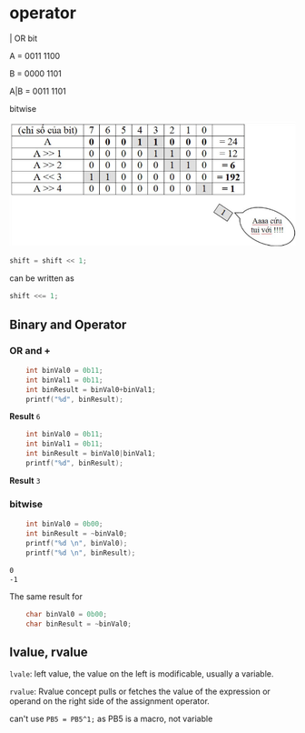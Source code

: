 # operator

| OR bit

A = 0011 1100

B = 0000 1101

A|B = 0011 1101

bitwise

![](bitwise.png)

```c
shift = shift << 1;
```
can be written as
```c
shift <<= 1;
```

## Binary and Operator

### OR and +

```c
	int binVal0 = 0b11;
	int binVal1 = 0b11;
	int binResult = binVal0+binVal1;
	printf("%d", binResult);
```	
**Result** ``6``

```c
	int binVal0 = 0b11;
	int binVal1 = 0b11;
	int binResult = binVal0|binVal1;
	printf("%d", binResult);
```
**Result** ``3``

### bitwise

```c
	int binVal0 = 0b00;
	int binResult = ~binVal0;
	printf("%d \n", binVal0);
	printf("%d \n", binResult);
```

```
0 
-1 
```

The same result for 

```c
	char binVal0 = 0b00;
	char binResult = ~binVal0;
```

## lvalue, rvalue

``lvale``: left value, the value on the left is modificable, usually a variable.

``rvalue``: Rvalue concept pulls or fetches the value of the expression or operand on the right side of the assignment operator. 

can't use ``PB5 = PB5^1;`` as PB5 is a macro, not variable
